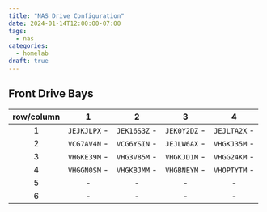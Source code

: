 ```yaml
---
title: "NAS Drive Configuration"
date: 2024-01-14T12:00:00-07:00
tags:
  - nas
categories:
  - homelab
draft: true
---
```


## Front Drive Bays

| row/column| 1 | 2 | 3 | 4 |
| :-: | :-: | :-: | :-: | :-: |
| 1 | `JEJKJLPX` - | `JEK16S3Z` - | `JEK0Y2DZ` - | `JEJLTA2X` - |
| 2 | `VCG7AV4N` - | `VCG6YSIN` - | `JEJLW6AX` - | `VHGKJ35M` - |
| 3 | `VHGKE39M` - | `VHG3V85M` - | `VHGKJD1M` - | `VHGG24KM` - |
| 4 | `VHGGN0SM` - | `VHGKBJMM` - | `VHGBNEYM` - | `VHOPTYTM` - |
| 5 | - | - | - | - |
| 6 | - | - | - | - |

